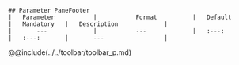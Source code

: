 ```div-parameter
## Parameter PaneFooter
|	Parameter			|			Format			|	Default					|	Mandatory	|	Description				| 
|		---				|			---				|	:---:					|	:---:		|		---					|
```

@@include(../../toolbar/toolbar_p.md) 
